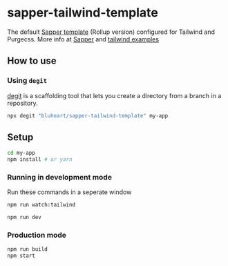 # sapper-tailwind-template

The default [Sapper template](https://github.com/sveltejs/sapper-template) (Rollup version) configured for Tailwind and Purgecss. More info at [Sapper](https://sapper.svelte.dev/) and [tailwind examples](https://github.com/tailwindcss/setup-examples/tree/master/examples/sapper)

## How to use

### Using `degit`
[degit](https://github.com/Rich-Harris/degit) is a scaffolding tool that lets you create a directory from a branch in a repository.
```bash
npx degit "bluheart/sapper-tailwind-template" my-app
```

## Setup

```bash
cd my-app
npm install # or yarn
```
### Running in development mode
Run these commands in a seperate window
```bash
npm run watch:tailwind
```
```bash
npm run dev
```
### Production mode
```bash
npm run build
npm start
```
